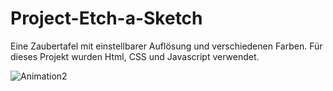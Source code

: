 # Project-Etch-a-Sketch

Eine Zaubertafel mit einstellbarer Auflösung und verschiedenen Farben.
Für dieses Projekt wurden Html, CSS und Javascript verwendet.


![Animation2](https://user-images.githubusercontent.com/96022576/161277930-ee97f279-22b2-4647-b660-99991f4ab64d.gif)

